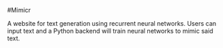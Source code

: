 #Mimicr

A website for text generation using recurrent neural networks.  Users can input text and a Python backend will train neural networks to mimic said text.
